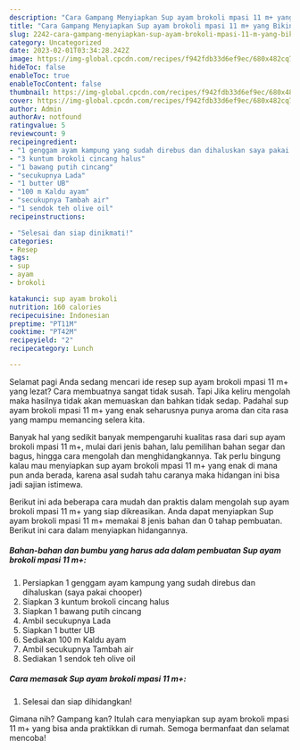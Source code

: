 ```yaml
---
description: "Cara Gampang Menyiapkan Sup ayam brokoli mpasi 11 m+ yang Bikin Ngiler, Buat Buka Puasa Enak"
title: "Cara Gampang Menyiapkan Sup ayam brokoli mpasi 11 m+ yang Bikin Ngiler, Buat Buka Puasa Enak"
slug: 2242-cara-gampang-menyiapkan-sup-ayam-brokoli-mpasi-11-m-yang-bikin-ngiler-buat-buka-puasa-enak
category: Uncategorized
date: 2023-02-01T03:34:28.242Z
image: https://img-global.cpcdn.com/recipes/f942fdb33d6ef9ec/680x482cq70/sup-ayam-brokoli-mpasi-11-m-foto-resep-utama.jpg
hideToc: false
enableToc: true
enableTocContent: false
thumbnail: https://img-global.cpcdn.com/recipes/f942fdb33d6ef9ec/680x482cq70/sup-ayam-brokoli-mpasi-11-m-foto-resep-utama.jpg
cover: https://img-global.cpcdn.com/recipes/f942fdb33d6ef9ec/680x482cq70/sup-ayam-brokoli-mpasi-11-m-foto-resep-utama.jpg
author: Admin
authorAv: notfound
ratingvalue: 5
reviewcount: 9
recipeingredient:
- "1 genggam ayam kampung yang sudah direbus dan dihaluskan saya pakai chooper"
- "3 kuntum brokoli cincang halus"
- "1 bawang putih cincang"
- "secukupnya Lada"
- "1 butter UB"
- "100 m Kaldu ayam"
- "secukupnya Tambah air"
- "1 sendok teh olive oil"
recipeinstructions:

- "Selesai dan siap dinikmati!"
categories:
- Resep
tags:
- sup
- ayam
- brokoli

katakunci: sup ayam brokoli 
nutrition: 160 calories
recipecuisine: Indonesian
preptime: "PT11M"
cooktime: "PT42M"
recipeyield: "2"
recipecategory: Lunch

---
```



Selamat pagi Anda sedang mencari ide resep sup ayam brokoli mpasi 11 m+ yang lezat? Cara membuatnya sangat tidak susah. Tapi Jika keliru mengolah maka hasilnya tidak akan memuaskan dan bahkan tidak sedap. Padahal sup ayam brokoli mpasi 11 m+ yang enak seharusnya punya aroma dan cita rasa yang mampu memancing selera kita.


Banyak hal yang sedikit banyak mempengaruhi kualitas rasa dari sup ayam brokoli mpasi 11 m+, mulai dari jenis bahan, lalu pemilihan bahan segar dan bagus, hingga cara mengolah dan menghidangkannya. Tak perlu bingung kalau mau menyiapkan sup ayam brokoli mpasi 11 m+ yang enak di mana pun anda berada, karena asal sudah tahu caranya maka hidangan ini bisa jadi sajian istimewa.




Berikut ini ada beberapa cara mudah dan praktis dalam mengolah sup ayam brokoli mpasi 11 m+ yang siap dikreasikan. Anda dapat menyiapkan Sup ayam brokoli mpasi 11 m+ memakai 8 jenis bahan dan 0 tahap pembuatan. Berikut ini cara dalam menyiapkan hidangannya.

<!--inarticleads1-->

##### Bahan-bahan dan bumbu yang harus ada dalam pembuatan Sup ayam brokoli mpasi 11 m+:

1. Persiapkan 1 genggam ayam kampung yang sudah direbus dan dihaluskan (saya pakai chooper)
1. Siapkan 3 kuntum brokoli cincang halus
1. Siapkan 1 bawang putih cincang
1. Ambil secukupnya Lada
1. Siapkan 1 butter UB
1. Sediakan 100 m Kaldu ayam
1. Ambil secukupnya Tambah air
1. Sediakan 1 sendok teh olive oil




<!--inarticleads2-->

##### Cara memasak Sup ayam brokoli mpasi 11 m+:


1. Selesai dan siap dihidangkan!



Gimana nih? Gampang kan? Itulah cara menyiapkan sup ayam brokoli mpasi 11 m+ yang bisa anda praktikkan di rumah. Semoga bermanfaat dan selamat mencoba!
